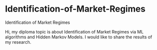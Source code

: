 # Identification-of-Market-Regimes
Identification of Market Regimes

Hi, my diploma topic is about Identification of Market Regimes via ML algorithms and Hidden Markov Models. 
I would like to share the results of my research.
